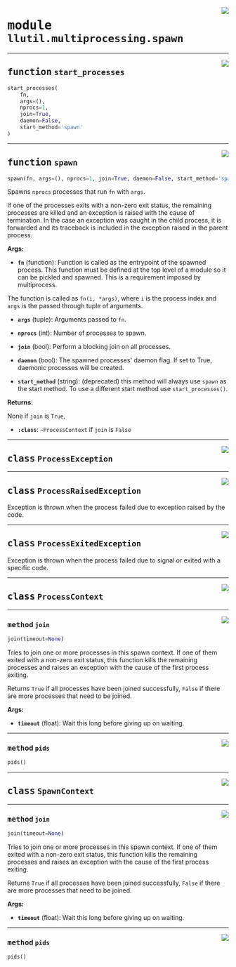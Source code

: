 <!-- markdownlint-disable -->

<a href="https://github.com/tjyuyao/ice-learn/blob/main/ice/llutil/multiprocessing/spawn.py#L0"><img align="right" style="float:right;" src="https://img.shields.io/badge/-source-cccccc?style=flat-square"></a>

# <kbd>module</kbd> `llutil.multiprocessing.spawn`







---

<a href="https://github.com/tjyuyao/ice-learn/blob/main/ice/llutil/multiprocessing/spawn.py#L180"><img align="right" style="float:right;" src="https://img.shields.io/badge/-source-cccccc?style=flat-square"></a>

## <kbd>function</kbd> `start_processes`

```python
start_processes(
    fn,
    args=(),
    nprocs=1,
    join=True,
    daemon=False,
    start_method='spawn'
)
```








---

<a href="https://github.com/tjyuyao/ice-learn/blob/main/ice/llutil/multiprocessing/spawn.py#L206"><img align="right" style="float:right;" src="https://img.shields.io/badge/-source-cccccc?style=flat-square"></a>

## <kbd>function</kbd> `spawn`

```python
spawn(fn, args=(), nprocs=1, join=True, daemon=False, start_method='spawn')
```

Spawns ``nprocs`` processes that run ``fn`` with ``args``.


If one of the processes exits with a non-zero exit status, the
remaining processes are killed and an exception is raised with the
cause of termination. In the case an exception was caught in the
child process, it is forwarded and its traceback is included in
the exception raised in the parent process.




**Args:**


 - <b>`fn`</b> (function):  Function is called as the entrypoint of the
 spawned process. This function must be defined at the top
 level of a module so it can be pickled and spawned. This
 is a requirement imposed by multiprocess.


 The function is called as ``fn(i, *args)``, where ``i`` is
 the process index and ``args`` is the passed through tuple
 of arguments.



 - <b>`args`</b> (tuple):  Arguments passed to ``fn``.

 - <b>`nprocs`</b> (int):  Number of processes to spawn.

 - <b>`join`</b> (bool):  Perform a blocking join on all processes.

 - <b>`daemon`</b> (bool):  The spawned processes' daemon flag. If set to True,
 daemonic processes will be created.

 - <b>`start_method`</b> (string):  (deprecated) this method will always use ``spawn``
 as the start method. To use a different start method
 use ``start_processes()``.




**Returns:**

None if ``join`` is ``True``,

 - <b>`:class`</b>: `~ProcessContext` if ``join`` is ``False``





---

<a href="https://github.com/tjyuyao/ice-learn/blob/main/ice/llutil/multiprocessing/spawn.py#L11"><img align="right" style="float:right;" src="https://img.shields.io/badge/-source-cccccc?style=flat-square"></a>

## <kbd>class</kbd> `ProcessException`










---

<a href="https://github.com/tjyuyao/ice-learn/blob/main/ice/llutil/multiprocessing/spawn.py#L23"><img align="right" style="float:right;" src="https://img.shields.io/badge/-source-cccccc?style=flat-square"></a>

## <kbd>class</kbd> `ProcessRaisedException`
Exception is thrown when the process failed due to exception
raised by the code.








---

<a href="https://github.com/tjyuyao/ice-learn/blob/main/ice/llutil/multiprocessing/spawn.py#L38"><img align="right" style="float:right;" src="https://img.shields.io/badge/-source-cccccc?style=flat-square"></a>

## <kbd>class</kbd> `ProcessExitedException`
Exception is thrown when the process failed due to signal
or exited with a specific code.








---

<a href="https://github.com/tjyuyao/ice-learn/blob/main/ice/llutil/multiprocessing/spawn.py#L83"><img align="right" style="float:right;" src="https://img.shields.io/badge/-source-cccccc?style=flat-square"></a>

## <kbd>class</kbd> `ProcessContext`









---

<a href="https://github.com/tjyuyao/ice-learn/blob/main/ice/llutil/multiprocessing/spawn.py#L94"><img align="right" style="float:right;" src="https://img.shields.io/badge/-source-cccccc?style=flat-square"></a>

### <kbd>method</kbd> `join`

```python
join(timeout=None)
```

Tries to join one or more processes in this spawn context.
If one of them exited with a non-zero exit status, this function
kills the remaining processes and raises an exception with the cause
of the first process exiting.


Returns ``True`` if all processes have been joined successfully,
``False`` if there are more processes that need to be joined.




**Args:**


 - <b>`timeout`</b> (float):  Wait this long before giving up on waiting.




---

<a href="https://github.com/tjyuyao/ice-learn/blob/main/ice/llutil/multiprocessing/spawn.py#L91"><img align="right" style="float:right;" src="https://img.shields.io/badge/-source-cccccc?style=flat-square"></a>

### <kbd>method</kbd> `pids`

```python
pids()
```








---

<a href="https://github.com/tjyuyao/ice-learn/blob/main/ice/llutil/multiprocessing/spawn.py#L164"><img align="right" style="float:right;" src="https://img.shields.io/badge/-source-cccccc?style=flat-square"></a>

## <kbd>class</kbd> `SpawnContext`









---

<a href="https://github.com/tjyuyao/ice-learn/blob/main/ice/llutil/multiprocessing/spawn.py#L94"><img align="right" style="float:right;" src="https://img.shields.io/badge/-source-cccccc?style=flat-square"></a>

### <kbd>method</kbd> `join`

```python
join(timeout=None)
```

Tries to join one or more processes in this spawn context.
If one of them exited with a non-zero exit status, this function
kills the remaining processes and raises an exception with the cause
of the first process exiting.


Returns ``True`` if all processes have been joined successfully,
``False`` if there are more processes that need to be joined.




**Args:**


 - <b>`timeout`</b> (float):  Wait this long before giving up on waiting.




---

<a href="https://github.com/tjyuyao/ice-learn/blob/main/ice/llutil/multiprocessing/spawn.py#L91"><img align="right" style="float:right;" src="https://img.shields.io/badge/-source-cccccc?style=flat-square"></a>

### <kbd>method</kbd> `pids`

```python
pids()
```








